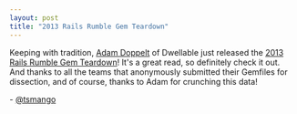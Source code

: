 ```yaml
---
layout: post
title: "2013 Rails Rumble Gem Teardown"
---
```


Keeping with tradition, [Adam Doppelt](https://twitter.com/adamdoppelt) of Dwellable just released the [2013 Rails Rumble Gem Teardown](http://www.dwellable.com/blog/Rails-Rumble-Gem-Teardown)! It's a great read, so definitely check it out. And thanks to all the teams that anonymously submitted their Gemfiles for dissection, and of course, thanks to Adam for crunching this data!

\- [@tsmango](https://twitter.com/tsmango)